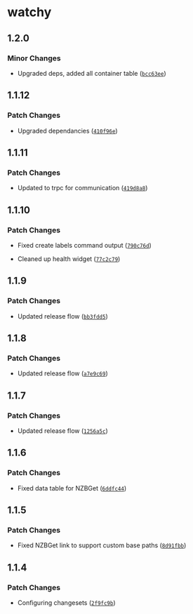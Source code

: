# watchy

## 1.2.0

### Minor Changes

- Upgraded deps, added all container table ([`bcc63ee`](https://github.com/wyattjoh/watchy/commit/bcc63ee10163cd1fa0aa14e21920e88067092421))

## 1.1.12

### Patch Changes

- Upgraded dependancies ([`410f96e`](https://github.com/wyattjoh/watchy/commit/410f96e09382b7664efa1049d1fadbbf7feb2c43))

## 1.1.11

### Patch Changes

- Updated to trpc for communication ([`419d8a8`](https://github.com/wyattjoh/watchy/commit/419d8a8a99238a265c0f387c6f5b5ad88f343e62))

## 1.1.10

### Patch Changes

- Fixed create labels command output ([`790c76d`](https://github.com/wyattjoh/watchy/commit/790c76d4ec09f3b4aeae5e157df44125435c64aa))

- Cleaned up health widget ([`77c2c79`](https://github.com/wyattjoh/watchy/commit/77c2c79f65553068bab4b964175df82ceb07ab84))

## 1.1.9

### Patch Changes

- Updated release flow ([`bb3fdd5`](https://github.com/wyattjoh/watchy/commit/bb3fdd5ff28112eacc2a33fb531a2b4d4717783c))

## 1.1.8

### Patch Changes

- Updated release flow ([`a7e9c69`](https://github.com/wyattjoh/watchy/commit/a7e9c690243edc95227ee7373da8ec8d2509be9d))

## 1.1.7

### Patch Changes

- Updated release flow ([`1256a5c`](https://github.com/wyattjoh/watchy/commit/1256a5c5eef5347ccf1232d94384ede6b16474d1))

## 1.1.6

### Patch Changes

- Fixed data table for NZBGet ([`6ddfc44`](https://github.com/wyattjoh/watchy/commit/6ddfc44615523ad8bc3b4b9904a890c78a2710dd))

## 1.1.5

### Patch Changes

- Fixed NZBGet link to support custom base paths ([`8d91fbb`](https://github.com/wyattjoh/watchy/commit/8d91fbbe0c5263f02a24e58db628bdf70ba5252c))

## 1.1.4

### Patch Changes

- Configuring changesets ([`2f9fc9b`](https://github.com/wyattjoh/watchy/commit/2f9fc9b65b428ebbbd65a94d757c840db1844ac3))
